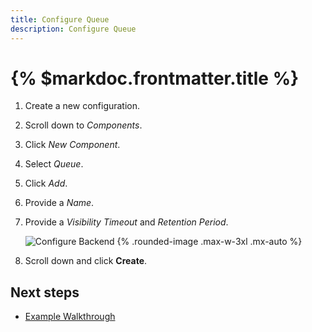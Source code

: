```yaml
---
title: Configure Queue
description: Configure Queue
---
```


# {% $markdoc.frontmatter.title %}



1. Create a new configuration.
2. Scroll down to *Components*.
3. Click *New Component*.
4. Select *Queue*.
5. Click *Add*.
6. Provide a *Name*.
7. Provide a *Visibility Timeout* and *Retention Period*.

     ![Configure Backend](/images/configure/queue.png) {%  .rounded-image .max-w-3xl .mx-auto %}
8. Scroll down and click **Create**.


## Next steps

- [Example Walkthrough](/example-walkthrough)
